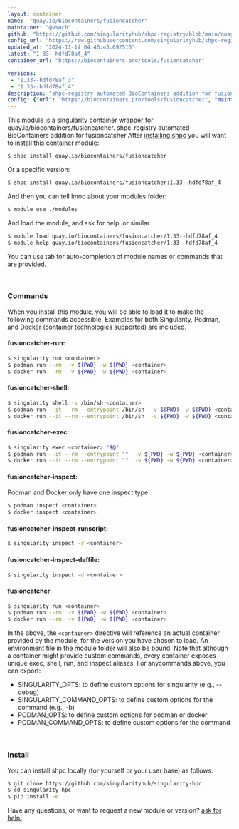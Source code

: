 ```yaml
---
layout: container
name:  "quay.io/biocontainers/fusioncatcher"
maintainer: "@vsoch"
github: "https://github.com/singularityhub/shpc-registry/blob/main/quay.io/biocontainers/fusioncatcher/container.yaml"
config_url: "https://raw.githubusercontent.com/singularityhub/shpc-registry/main/quay.io/biocontainers/fusioncatcher/container.yaml"
updated_at: "2024-11-14 04:46:45.692516"
latest: "1.33--hdfd78af_4"
container_url: "https://biocontainers.pro/tools/fusioncatcher"

versions:
 - "1.33--hdfd78af_3"
 - "1.33--hdfd78af_4"
description: "shpc-registry automated BioContainers addition for fusioncatcher"
config: {"url": "https://biocontainers.pro/tools/fusioncatcher", "maintainer": "@vsoch", "description": "shpc-registry automated BioContainers addition for fusioncatcher", "latest": {"1.33--hdfd78af_4": "sha256:15a5b28a4f8e51bec6f2ec9038c3d22cf18263349de495bb24faf14ace488c1c"}, "tags": {"1.33--hdfd78af_3": "sha256:4dbd6ada2dd9f971182b9eb620ce7e936b7f459cbf59c57cb03cdbba1b95d376", "1.33--hdfd78af_4": "sha256:15a5b28a4f8e51bec6f2ec9038c3d22cf18263349de495bb24faf14ace488c1c"}, "docker": "quay.io/biocontainers/fusioncatcher"}
---
```


This module is a singularity container wrapper for quay.io/biocontainers/fusioncatcher.
shpc-registry automated BioContainers addition for fusioncatcher
After [installing shpc](#install) you will want to install this container module:


```bash
$ shpc install quay.io/biocontainers/fusioncatcher
```

Or a specific version:

```bash
$ shpc install quay.io/biocontainers/fusioncatcher:1.33--hdfd78af_4
```

And then you can tell lmod about your modules folder:

```bash
$ module use ./modules
```

And load the module, and ask for help, or similar.

```bash
$ module load quay.io/biocontainers/fusioncatcher/1.33--hdfd78af_4
$ module help quay.io/biocontainers/fusioncatcher/1.33--hdfd78af_4
```

You can use tab for auto-completion of module names or commands that are provided.

<br>

### Commands

When you install this module, you will be able to load it to make the following commands accessible.
Examples for both Singularity, Podman, and Docker (container technologies supported) are included.

#### fusioncatcher-run:

```bash
$ singularity run <container>
$ podman run --rm  -v ${PWD} -w ${PWD} <container>
$ docker run --rm  -v ${PWD} -w ${PWD} <container>
```

#### fusioncatcher-shell:

```bash
$ singularity shell -s /bin/sh <container>
$ podman run --it --rm --entrypoint /bin/sh  -v ${PWD} -w ${PWD} <container>
$ docker run --it --rm --entrypoint /bin/sh  -v ${PWD} -w ${PWD} <container>
```

#### fusioncatcher-exec:

```bash
$ singularity exec <container> "$@"
$ podman run --it --rm --entrypoint ""  -v ${PWD} -w ${PWD} <container> "$@"
$ docker run --it --rm --entrypoint ""  -v ${PWD} -w ${PWD} <container> "$@"
```

#### fusioncatcher-inspect:

Podman and Docker only have one inspect type.

```bash
$ podman inspect <container>
$ docker inspect <container>
```

#### fusioncatcher-inspect-runscript:

```bash
$ singularity inspect -r <container>
```

#### fusioncatcher-inspect-deffile:

```bash
$ singularity inspect -d <container>
```



#### fusioncatcher

```bash
$ singularity run <container>
$ podman run --rm  -v ${PWD} -w ${PWD} <container>
$ docker run --rm  -v ${PWD} -w ${PWD} <container>
```


In the above, the `<container>` directive will reference an actual container provided
by the module, for the version you have chosen to load. An environment file in the
module folder will also be bound. Note that although a container
might provide custom commands, every container exposes unique exec, shell, run, and
inspect aliases. For anycommands above, you can export:

 - SINGULARITY_OPTS: to define custom options for singularity (e.g., --debug)
 - SINGULARITY_COMMAND_OPTS: to define custom options for the command (e.g., -b)
 - PODMAN_OPTS: to define custom options for podman or docker
 - PODMAN_COMMAND_OPTS: to define custom options for the command

<br>

### Install

You can install shpc locally (for yourself or your user base) as follows:

```bash
$ git clone https://github.com/singularityhub/singularity-hpc
$ cd singularity-hpc
$ pip install -e .
```

Have any questions, or want to request a new module or version? [ask for help!](https://github.com/singularityhub/singularity-hpc/issues)